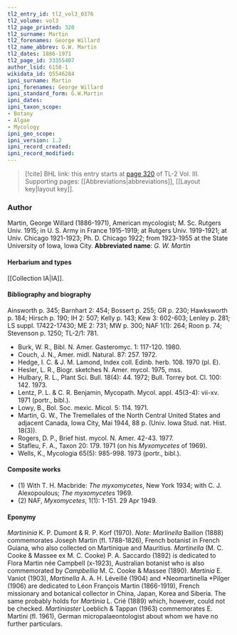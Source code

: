 ```yaml
---
tl2_entry_id: tl2_vol3_0376
tl2_volume: vol3
tl2_page_printed: 320
tl2_surname: Martin
tl2_forenames: George Willard
tl2_name_abbrev: G.W. Martin
tl2_dates: 1886-1971
tl2_page_id: 33355407
author_lsid: 6158-1
wikidata_id: Q5546284
ipni_surname: Martin
ipni_forenames: George Willard
ipni_standard_form: G.W.Martin
ipni_dates: 
ipni_taxon_scope: 
- Botany
- Algae
- Mycology
ipni_geo_scope: 
ipni_version: 1.2
ipni_record_created: 
ipni_record_modified:
---
```



> [!cite] BHL link: this entry starts at [page 320](https://www.biodiversitylibrary.org/page/33355407) of TL-2 Vol. III.
> Supporting pages: [[Abbreviations|abbreviations]], [[Layout key|layout key]].

### Author

Martin, George Willard (1886-1971), American mycologist; M. Sc. Rutgers Univ. 1915; in U. S. Army in France 1915-1919; at Rutgers Univ. 1919-1921; at Univ. Chicago 1921-1923; Ph. D. Chicago 1922; from 1923-1955 at the State University of Iowa, Iowa City. 
**Abbreviated name**: *G. W. Martin*

#### Herbarium and types

[[Collection IA|IA]].

#### Bibliography and biography

Ainsworth p. 345; Barnhart 2: 454; Bossert p. 255; GR p. 230; Hawksworth p. 184; Hirsch p. 190; IH 2: 507; Kelly p. 143; Kew 3: 602-603; Lenley p. 281; LS suppl. 17422-17430; ME 2: 731; MW p. 300; NAF 1(1): 264; Roon p. 74; Stevenson p. 1250; TL-2/1: 781.
- Burk, W. R., Bibl. N. Amer. Gasteromyc. 1: 117-120. 1980.
- Couch, J. N., Amer. midl. Natural. 87: 257. 1972.
- Hedge, I. C. & J. M. Lamond, Index coll. Edinb. herb. 108. 1970 (pl. E).
- Hesler, L. R., Biogr. sketches N. Amer. mycol. 1975, mss.
- Hulbary, R. L., Plant Sci. Bull. 18(4): 44. 1972; Bull. Torrey bot. Cl. 100: 142. 1973.
- Lentz, P. L. & C. R. Benjamin, Mycopath. Mycol. appl. 45(3-4): vii-xv. 1971 (portr., bibl.).
- Lowy, B., Bol. Soc. mexic. Micol. 5: 114. 1971.
- Martin, G. W., The Tremellales of the North Central United States and adjacent Canada, Iowa City, Mai 1944, 88 p. (Univ. Iowa Stud. nat. Hist. 18(3)).
- Rogers, D. P., Brief hist. mycol. N. Amer. 42-43. 1977.
- Stafleu, F. A., Taxon 20: 179. 1971 (on his *Myxomycetes* of 1969).
- Wells, K., Mycologia 65(5): 985-998. 1973 (portr., bibl.).

#### Composite works

- (1) With T. H. Macbride: *The myxomycetes*, New York 1934; with C. J. Alexopoulous; *The myxomycetes* 1969.
- (2) NAF, *Myxomycetes*, 1(1): 1-151. 29 Apr 1949.

#### Eponymy

*Martininia* K. P. Dumont & R. P. Korf (1970). *Note*: *Marlinella* Baillon (1888) commemorates Joseph Martin (fl. 1788-1826), French botanist in French Guiana, who also collected on Martinique and Mauritius. *Martinella* (M. C. Cooke & Massee ex M. C. Cooke) P. A. Saccardo (1892) is dedicated to Flora Martin née Campbell (x-1923), Australian botanist who is also commemorated by *Campbellia* M. C. Cooke & Massee (1890). *Martinia* E. Vaniot (1903), *Martinella* A. A. H. Léveillé (1904) and *Neomartinella *Pilger (1906) are dedicated to Léon François Martin (1866-1919), French missionary and botanical collector in China, Japan, Korea and Siberia. The same probably holds for *Martinia* L. Crié (1889) which, however, could not be checked. *Martiniaster* Loeblich & Tappan (1963) commemorates E. Martini (fl. 1961), German micropalaeontologist about whom we have no further particulars.

